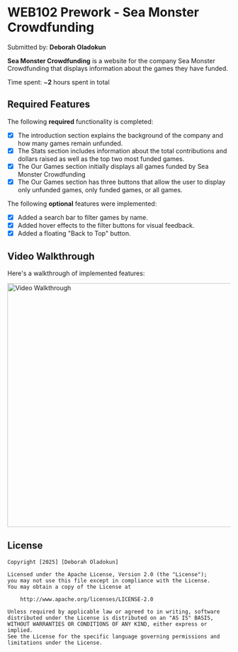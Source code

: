 # WEB102 Prework - Sea Monster Crowdfunding

Submitted by: **Deborah Oladokun**

**Sea Monster Crowdfunding** is a website for the company Sea Monster Crowdfunding that displays information about the games they have funded.

Time spent: ~**2** hours spent in total

## Required Features

The following **required** functionality is completed:

* [x] The introduction section explains the background of the company and how many games remain unfunded.
* [x] The Stats section includes information about the total contributions and dollars raised as well as the top two most funded games.
* [x] The Our Games section initially displays all games funded by Sea Monster Crowdfunding
* [x] The Our Games section has three buttons that allow the user to display only unfunded games, only funded games, or all games.

The following **optional** features were implemented:

<!-- * [ ] List anything else that you can get done to improve the app functionality! -->
* [x] Added a search bar to filter games by name.
* [x] Added hover effects to the filter buttons for visual feedback.
* [x] Added a floating "Back to Top" button.

## Video Walkthrough

Here's a walkthrough of implemented features:

<!-- <img src='https://i.imgur.com/bpZ3TLd.gif' title='Video Walkthrough' width='700' alt='Video Walkthrough' /> -->
<img src="assets/seawalkthrough.gif" width="550" alt='Video Walkthrough' />


<!-- Replace this with whatever GIF tool you used! -->
<!-- GIF created with ... -->
<!-- Recommended tools:
[Kap](https://getkap.co/) for macOS
[ScreenToGif](https://www.screentogif.com/) for Windows
[peek](https://github.com/phw/peek) for Linux. -->

<!-- ## Notes -->

<!-- Describe any challenges encountered while building the app. -->

## License

    Copyright [2025] [Deborah Oladokun]

    Licensed under the Apache License, Version 2.0 (the "License");
    you may not use this file except in compliance with the License.
    You may obtain a copy of the License at

        http://www.apache.org/licenses/LICENSE-2.0

    Unless required by applicable law or agreed to in writing, software
    distributed under the License is distributed on an "AS IS" BASIS,
    WITHOUT WARRANTIES OR CONDITIONS OF ANY KIND, either express or implied.
    See the License for the specific language governing permissions and
    limitations under the License.
